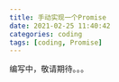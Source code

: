 ```yaml
---
title: 手动实现一个Promise
date: 2021-02-25 11:40:42
categories: coding
tags: [coding, Promise]
---
```

编写中，敬请期待。。。
